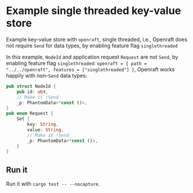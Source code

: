 # Example single threaded key-value store

Example key-value store with `openraft`, single threaded, i.e., Openraft does not require `Send` for data types,
by enabling feature flag `singlethreaded`

In this example, `NodeId` and application request `Request` are not `Send`, by enabling feature flag `singlethreaded`:
`openraft = { path = "../../openraft", features = ["singlethreaded"] }`,
Openraft works happily with non-`Send` data types:

```rust
pub struct NodeId {
    pub id: u64,
    // Make it !Send
    _p: PhantomData<*const ()>,
}
pub enum Request {
    Set {
        key: String,
        value: String,
        // Make it !Send
        _p: PhantomData<*const ()>,
    }
}
```

## Run it

Run it with `cargo test -- --nocapture`.